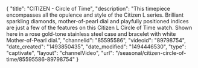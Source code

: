 {
    "title": "CITIZEN - Circle of Time",
    "description": "This timepiece encompasses all the opulence and style of the Citizen L series. Brilliant sparkling diamonds, mother-of-pearl dial and playfully positioned indices are just a few of the features on this Citizen L Circle of Time watch. Shown here in a rose gold-tone stainless steel case and bracelet with white Mother-of-Pearl dial.",
    "channelid": "85595586",
    "videoid": "89798754",
    "date_created": "1493850435",
    "date_modified": "1494446530",
    "type": "captivate",
    "layout": "channelVideo",
    "url": "\/seasonal\/citizen-circle-of-time\/85595586-89798754"
}
